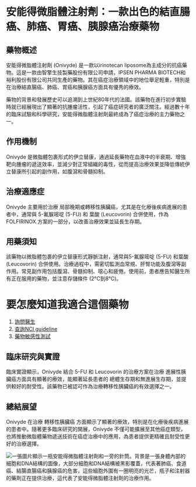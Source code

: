# 安能得微脂體注射劑：一款出色的結直腸癌、肺癌、胃癌、胰腺癌治療藥物

## 藥物概述

安能得微脂體注射劑 (Onivyde) 是一款以irinotecan liposome為主成分的抗癌藥物。這是一款由智擎生技製藥股份有限公司申請，IPSEN PHARMA BIOTECH和裕利股份有限公司共同生產的藥物。其在癌症治療領域中的地位舉足輕重，特別是在治療結直腸癌、肺癌、胃癌和胰腺癌方面具有優秀的療效。

藥物的背景和發展歷史可以追溯到上世紀80年代的法國。該藥物在進行初步實驗時就已經展現出了顯著的抗腫瘤活性，引起了癌症研究者的廣泛關注。經過數十年的臨床試驗和科學研究，安能得微脂體注射劑最終成為了癌症治療的主力藥物之一。

## 作用機制

Onivyde 是微脂體包裹形式的伊立替康，通過延長藥物在血液中的半衰期、增強靶向腫瘤的遞送效率，並減少對正常組織的毒性，從而提高治療效果並降低傳統伊立替康所引起的副作用，如腹瀉和骨髓抑制。

## 治療適應症

Onivyde 主要用於治療 局部晚期或轉移性胰臟癌，尤其是在化療後疾病進展的患者中，通常與 5-氟脲嘧啶 (5-FU) 和 葉酸 (Leucovorin) 合併使用，作為 FOLFIRINOX 方案的一部分，以改善治療效果並延長生存期。

## 用藥須知

該藥物以微脂體包裹的伊立替康形式靜脈注射，通常與5-氟脲嘧啶 (5-FU) 和葉酸 (Leucovorin) 合併使用。治療過程中，需密切監測血常規、肝腎功能及腹瀉等副作用。常見副作用包括腹瀉、骨髓抑制、噁心和疲倦。使用前，患者應告知醫生所有正在服用的藥物，並注意存儲條件 (2°C到8°C)。

# 要怎麼知道我適合這個藥物

1. [詢問醫生](./text/1-1.html)
2. [查詢NCI guideline](./text/1-2.html)
3. [藥物敏感性測試](./text/1-3.html)

## 臨床研究與實證

臨床實證顯示，Onivyde 結合 5-FU 和 Leucovorin 的治療方案在治療 進展性胰臟癌方面具有顯著的療效，能顯著延長患者的 總體生存期和無進展生存期，並提供較好的耐受性。該藥物已被認可作為治療轉移性胰臟癌的有效選擇之一。

## 總結展望

Onivyde 在治療 轉移性胰臟癌 方面顯示了顯著的療效，特別是在化療後疾病進展的患者中。隨著更多臨床研究的開展，Onivyde 不僅可能擴展至其他癌症類型，也將推動微脂體藥物遞送技術在癌症治療中的應用，為患者提供更精確且耐受性更好的治療選擇。


![一張圖片顯示一瓶安能得微脂體注射劑和一旁的針筒。背景是一張身體內部的細胞和DNA結構的圖像，大部分細胞和DNA結構被黑影覆蓋，代表著肺癌、食道癌、結腸直腸癌和胰腺癌的危害，這些細胞外圍有一圈明亮的光芒，瓶子和注射器的藥劑正在提供治療，這代表了安能得微脂體注射劑的治療作用。](https://i.imgur.com/SsgxT6h.jpeg)